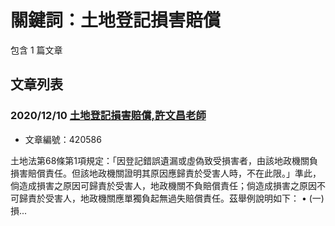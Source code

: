 # 關鍵詞：土地登記損害賠償

包含 1 篇文章

## 文章列表

### 2020/12/10 [土地登記損害賠償,許文昌老師](../../articles/420586_%E5%9C%9F%E5%9C%B0%E7%99%BB%E8%A8%98%E6%90%8D%E5%AE%B3%E8%B3%A0%E5%84%9F%2C%E8%A8%B1%E6%96%87%E6%98%8C%E8%80%81%E5%B8%AB.md)
- 文章編號：420586

土地法第68條第1項規定：「因登記錯誤遺漏或虛偽致受損害者，由該地政機關負損害賠償責任。但該地政機關證明其原因應歸責於受害人時，不在此限。」準此，倘造成損害之原因可歸責於受害人，地政機關不負賠償責任；倘造成損害之原因不可歸責於受害人，地政機關應單獨負起無過失賠償責任。茲舉例說明如下： • (一) 損...
